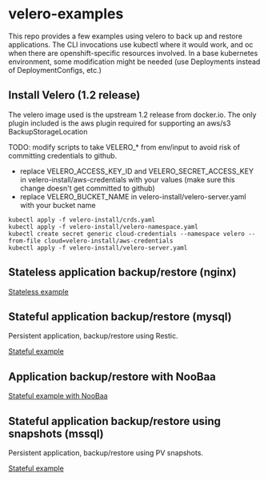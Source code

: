 # velero-examples

This repo provides a few examples using velero to back up and restore
applications. The CLI invocations use kubectl where it would work, and
oc when there are openshift-specific resources involved. In a base
kubernetes environment, some modification might be needed (use
Deployments instead of DeploymentConfigs, etc.)

## Install Velero (1.2 release)

The velero image used is the upstream 1.2 release from docker.io. The
only plugin included is the aws plugin required for supporting an
aws/s3 BackupStorageLocation

TODO: modify scripts to take VELERO_* from env/input to avoid risk of committing credentials to github.

- replace VELERO_ACCESS_KEY_ID and VELERO_SECRET_ACCESS_KEY in velero-install/aws-credentials with your values (make sure this change doesn't get committed to github)
- replace VELERO_BUCKET_NAME in velero-install/velero-server.yaml with your bucket name

```
kubectl apply -f velero-install/crds.yaml
kubectl apply -f velero-install/velero-namespace.yaml
kubectl create secret generic cloud-credentials --namespace velero --from-file cloud=velero-install/aws-credentials
kubectl apply -f velero-install/velero-server.yaml
```
## Stateless application backup/restore (nginx)

[Stateless example](nginx-stateless/README.md)

## Stateful application backup/restore (mysql)

Persistent application, backup/restore using Restic.

[Stateful example](mysql-persistent/README.md)

## Application backup/restore with NooBaa

[Stateful example with NooBaa](noobaa-example/README.md)

## Stateful application backup/restore using snapshots (mssql)

Persistent application, backup/restore using PV snapshots.

[Stateful example](mssql-persistent/README.md)
